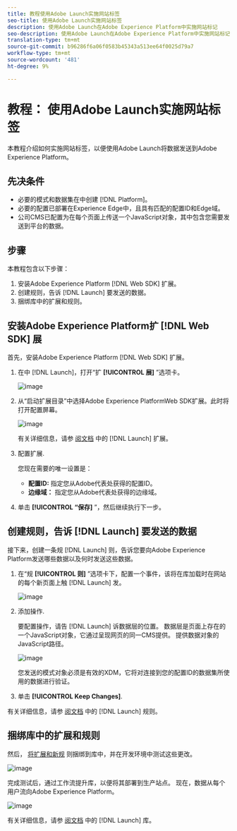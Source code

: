 ```yaml
---
title: 教程使用Adobe Launch实施网站标签
seo-title: 使用Adobe Launch实施网站标签
description: 使用Adobe Launch在Adobe Experience Platform中实施网站标记
seo-description: 使用Adobe Launch在Adobe Experience Platform中实施网站标记
translation-type: tm+mt
source-git-commit: b96286f6a06f0583b45343a513ee64f0025d79a7
workflow-type: tm+mt
source-wordcount: '481'
ht-degree: 9%

---
```



# 教程： 使用Adobe Launch实施网站标签

本教程介绍如何实施网站标签，以便使用Adobe Launch将数据发送到Adobe Experience Platform。

## 先决条件

* 必要的模式和数据集在中创建 [!DNL Platform]。
* 必要的配置已部署在Experience Edge中，且具有匹配的配置ID和Edge域。
* 公司CMS已配置为在每个页面上传送一个JavaScript对象，其中包含您需要发送到平台的数据。

## 步骤

本教程包含以下步骤：

1. 安装Adobe Experience Platform [!DNL Web SDK] 扩展。
1. 创建规则，告诉 [!DNL Launch] 要发送的数据。
1. 捆绑库中的扩展和规则。

## 安装Adobe Experience Platform扩 [!DNL Web SDK] 展

首先，安装Adobe Experience Platform [!DNL Web SDK] 扩展。

1. 在中 [!DNL Launch]，打开“扩 **[!UICONTROL 展]** ”选项卡。

   ![image](assets/launch-overview.png)

1. 从“启动扩展目录”中选择Adobe Experience PlatformWeb SDK扩展。此时将打开配置屏幕。

   ![image](assets/launch-extension-install.png)

   有关详细信息，请参 [阅文档](https://docs.adobe.com/content/help/en/launch/using/reference/manage-resources/extensions/overview.html) 中的 [!DNL Launch] 扩展。

1. 配置扩展.

   您现在需要的唯一设置是：

   * **配置ID:** 指定您从Adobe代表处获得的配置ID。
   * **边缘域：** 指定您从Adobe代表处获得的边缘域。

1. 单击 **[!UICONTROL “保存]** ”，然后继续执行下一步。

## 创建规则，告诉 [!DNL Launch] 要发送的数据

接下来，创建一条规 [!DNL Launch] 则，告诉您要向Adobe Experience Platform发送哪些数据以及何时发送这些数据。

1. 在“规 **[!UICONTROL 则]** ”选项卡下，配置一个事件，该将在库加载时在网站的每个新页面上触 [!DNL Launch] 发。

   ![image](assets/launch-make-a-rule.png)

1. 添加操作.

   要配置操作，请告 [!DNL Launch] 诉数据层的位置。 数据层是页面上存在的一个JavaScript对象，它通过呈现网页的同一CMS提供。 提供数据对象的JavaScript路径。

   ![image](assets/launch-add-aep-action.png)

   您发送的模式对象必须是有效的XDM，它将对连接到您的配置ID的数据集所使用的数据进行验证。

1. 单击 **[!UICONTROL Keep Changes]**.

有关详细信息，请参 [阅文档](https://docs.adobe.com/content/help/zh-Hans/launch/using/reference/manage-resources/rules.html) 中的 [!DNL Launch] 规则。

## 捆绑库中的扩展和规则

然后， [将扩展和新规](https://docs.adobe.com/content/help/zh-Hans/launch/using/reference/publish/overview.html) 则捆绑到库中，并在开发环境中测试这些更改。

![image](assets/launch-add-changes-to-library.png)

完成测试后，通过工作流提升库，以便将其部署到生产站点。 现在，数据从每个用户流向Adobe Experience Platform。

![image](assets/launch-promote-library.png)

有关详细信息，请参 [阅文档](https://docs.adobe.com/content/help/zh-Hans/launch/using/reference/publish/libraries.html) 中的 [!DNL Launch] 库。